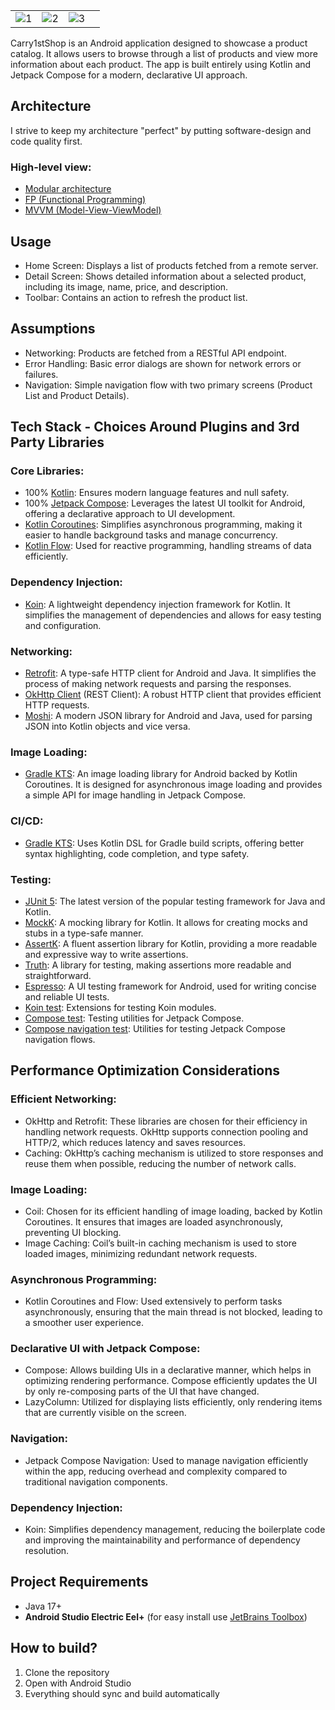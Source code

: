 |          |             |                |       |
| :---:    |    :----:   |          :---: | :---: |
| ![1](https://drive.google.com/uc?export=view&id=1Kq7lIlKh1Cmk7BYkme-6ONPoNYEJ4dQV) | ![2](https://drive.google.com/uc?export=view&id=1pVg36wDbxwvRn1E5gKFo0BS9ss1H7-2W) | ![3](https://drive.google.com/uc?export=view&id=1iyT0g6DUtdYBYbY9PheO2tGK-HWUChyn) |



Carry1stShop is an Android application designed to showcase a product catalog. It allows users to browse through a list of products and view more information about each product. The app is built entirely using Kotlin and Jetpack Compose for a modern, declarative UI approach.

## Architecture
I strive to keep my architecture "perfect" by putting software-design and code quality first. 

### High-level view:

- [Modular architecture](https://android-developers.googleblog.com/2022/09/announcing-new-guide-to-android-app-modularization.html)
- [FP (Functional Programming)](https://www.toptal.com/android/functional-reactive-programming-part-1)
- [MVVM (Model-View-ViewModel)](https://www.techtarget.com/whatis/definition/Model-View-ViewModel#:~:text=Model%2DView%2DViewModel%20(MVVM)%20is%20a%20software%20design,Ken%20Cooper%20and%20John%20Gossman.)

## Usage
- Home Screen: Displays a list of products fetched from a remote server.
- Detail Screen: Shows detailed information about a selected product, including its image, name, price, and description.
- Toolbar: Contains an action to refresh the product list.

## Assumptions
- Networking: Products are fetched from a RESTful API endpoint.
- Error Handling: Basic error dialogs are shown for network errors or failures.
- Navigation: Simple navigation flow with two primary screens (Product List and Product Details).

## Tech Stack - Choices Around Plugins and 3rd Party Libraries

### Core Libraries:
- 100% [Kotlin](https://kotlinlang.org/): Ensures modern language features and null safety.
- 100% [Jetpack Compose](https://developer.android.com/jetpack/compose): Leverages the latest UI toolkit for Android, offering a declarative approach to UI development.
- [Kotlin Coroutines](https://kotlinlang.org/docs/coroutines-overview.html): Simplifies asynchronous programming, making it easier to handle background tasks and manage concurrency.
- [Kotlin Flow](https://kotlinlang.org/docs/flow.html): Used for reactive programming, handling streams of data efficiently.

### Dependency Injection:
- [Koin](https://insert-koin.io/): A lightweight dependency injection framework for Kotlin. It simplifies the management of dependencies and allows for easy testing and configuration.

### Networking:
- [Retrofit](https://ktor.io/docs/getting-started-ktor-client.html): A type-safe HTTP client for Android and Java. It simplifies the process of making network requests and parsing the responses.
- [OkHttp Client](https://square.github.io/okhttp/) (REST Client): A robust HTTP client that provides efficient HTTP requests.
- [Moshi](https://github.com/square/retrofit/blob/trunk/retrofit-converters/moshi/README.md): A modern JSON library for Android and Java, used for parsing JSON into Kotlin objects and vice versa.

### Image Loading:
- [Gradle KTS](https://docs.gradle.org/current/userguide/kotlin_dsl.html): An image loading library for Android backed by Kotlin Coroutines. It is designed for asynchronous image loading and provides a simple API for image handling in Jetpack Compose.
  
### CI/CD:
- [Gradle KTS](https://docs.gradle.org/current/userguide/kotlin_dsl.html): Uses Kotlin DSL for Gradle build scripts, offering better syntax highlighting, code completion, and type safety.

### Testing:
- [JUnit 5](https://junit.org/junit5/): The latest version of the popular testing framework for Java and Kotlin.
- [MockK](https://mockk.io/): A mocking library for Kotlin. It allows for creating mocks and stubs in a type-safe manner.
- [AssertK](https://github.com/willowtreeapps/assertk/blob/main/README.md): A fluent assertion library for Kotlin, providing a more readable and expressive way to write assertions.
- [Truth](https://truth.dev/): A library for testing, making assertions more readable and straightforward.
- [Espresso](https://developer.android.com/training/testing/espresso): A UI testing framework for Android, used for writing concise and reliable UI tests.
- [Koin test](https://insert-koin.io/docs/reference/koin-test/testing/): Extensions for testing Koin modules.
- [Compose test](https://developer.android.com/develop/ui/compose/testing): Testing utilities for Jetpack Compose.
- [Compose navigation test](https://developer.android.com/develop/ui/compose/navigation): Utilities for testing Jetpack Compose navigation flows.

## Performance Optimization Considerations

### Efficient Networking:
- OkHttp and Retrofit: These libraries are chosen for their efficiency in handling network requests. OkHttp supports connection pooling and HTTP/2, which reduces latency and saves resources.
- Caching: OkHttp’s caching mechanism is utilized to store responses and reuse them when possible, reducing the number of network calls.

### Image Loading:
- Coil: Chosen for its efficient handling of image loading, backed by Kotlin Coroutines. It ensures that images are loaded asynchronously, preventing UI blocking.
- Image Caching: Coil’s built-in caching mechanism is used to store loaded images, minimizing redundant network requests.

### Asynchronous Programming:
- Kotlin Coroutines and Flow: Used extensively to perform tasks asynchronously, ensuring that the main thread is not blocked, leading to a smoother user experience.

### Declarative UI with Jetpack Compose:
- Compose: Allows building UIs in a declarative manner, which helps in optimizing rendering performance. Compose efficiently updates the UI by only re-composing parts of the UI that have changed.
- LazyColumn: Utilized for displaying lists efficiently, only rendering items that are currently visible on the screen.

### Navigation:
- Jetpack Compose Navigation: Used to manage navigation efficiently within the app, reducing overhead and complexity compared to traditional navigation components.

### Dependency Injection:
- Koin: Simplifies dependency management, reducing the boilerplate code and improving the maintainability and performance of dependency resolution.


## Project Requirements
- Java 17+
- **Android Studio Electric Eel+** (for easy install
  use [JetBrains Toolbox](https://www.jetbrains.com/toolbox-app/))

## How to build?
1. Clone the repository
2. Open with Android Studio
3. Everything should sync and build automatically


